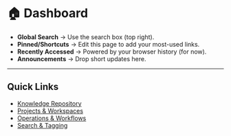 # 🏠 Dashboard

- **Global Search** → Use the search box (top right).  
- **Pinned/Shortcuts** → Edit this page to add your most-used links.  
- **Recently Accessed** → Powered by your browser history (for now).  
- **Announcements** → Drop short updates here.

---

## Quick Links
- [Knowledge Repository](knowledge-repository/index.md)
- [Projects & Workspaces](projects/index.md)
- [Operations & Workflows](operations/index.md)
- [Search & Tagging](search-tagging/index.md) 
  
 